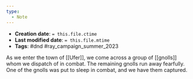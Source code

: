 ```yaml
---
type:
  - Note
---
```


* **Creation date**: `= this.file.ctime`
* **Last modified date**: `= this.file.mtime`
* **Tags**: #dnd #ray_campaign_summer_2023 


As we enter the town of [[Ufer]], we come across a group of [[gnolls]] whom we dispatch of in combat. The remaining gnolls run away fearfully. One of the gnolls was put to sleep in combat, and we have them captured.